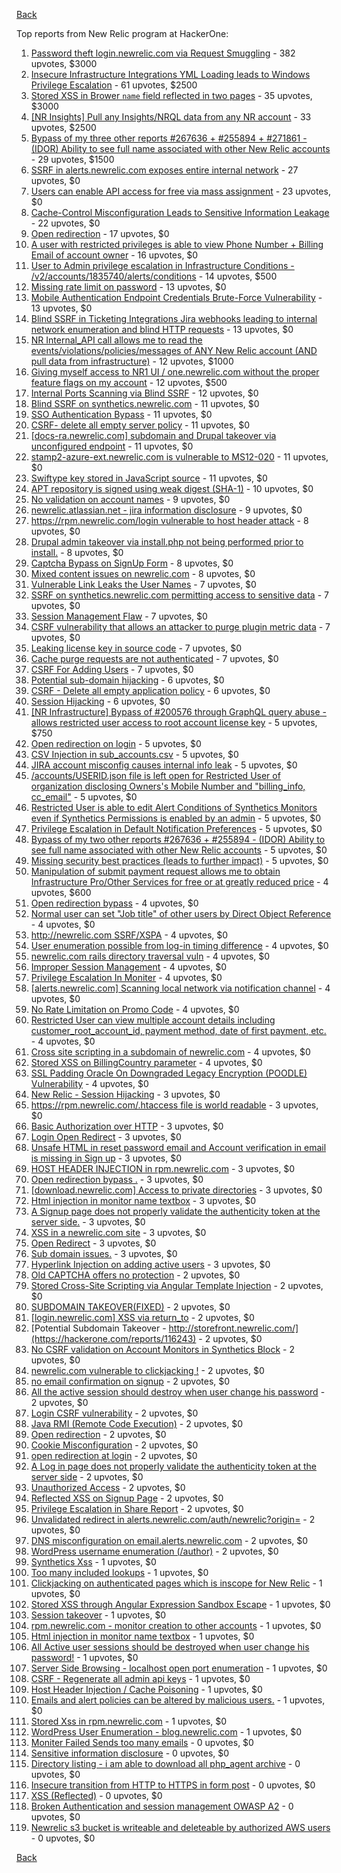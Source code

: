 [Back](../README.md)

Top reports from New Relic program at HackerOne:

1. [Password theft login.newrelic.com via Request Smuggling](https://hackerone.com/reports/498052) - 382 upvotes, $3000
2. [Insecure Infrastructure Integrations YML Loading leads to Windows Privilege Escalation](https://hackerone.com/reports/363971) - 61 upvotes, $2500
3. [Stored XSS in Brower `name` field reflected in two pages](https://hackerone.com/reports/348076) - 35 upvotes, $3000
4. [[NR Insights] Pull any Insights/NRQL data from any NR account](https://hackerone.com/reports/397137) - 33 upvotes, $2500
5. [Bypass of my three other reports #267636 + #255894 + #271861 - (IDOR) Ability to see full name associated with other New Relic accounts](https://hackerone.com/reports/320173) - 29 upvotes, $1500
6. [SSRF in alerts.newrelic.com exposes entire internal network](https://hackerone.com/reports/198690) - 27 upvotes, $0
7. [Users can enable API access for free via mass assignment](https://hackerone.com/reports/267781) - 23 upvotes, $0
8. [Cache-Control Misconfiguration Leads to Sensitive Information Leakage](https://hackerone.com/reports/132835) - 22 upvotes, $0
9. [Open redirection](https://hackerone.com/reports/207285) - 17 upvotes, $0
10. [A user with restricted privileges is able to view Phone Number + Billing Email of account owner](https://hackerone.com/reports/197059) - 16 upvotes, $0
11. [User to Admin privilege escalation in Infrastructure Conditions - /v2/accounts/1835740/alerts/conditions](https://hackerone.com/reports/300879) - 14 upvotes, $500
12. [Missing rate limit on password](https://hackerone.com/reports/138863) - 13 upvotes, $0
13. [Mobile Authentication Endpoint Credentials Brute-Force Vulnerability](https://hackerone.com/reports/127202) - 13 upvotes, $0
14. [Blind SSRF in Ticketing Integrations Jira webhooks leading to internal network enumeration and blind HTTP requests](https://hackerone.com/reports/344032) - 13 upvotes, $0
15. [NR Internal_API call allows me to read the events/violations/policies/messages of ANY New Relic account (AND pull data from infrastructure)](https://hackerone.com/reports/271393) - 12 upvotes, $1000
16. [Giving myself access to NR1 UI / one.newrelic.com without the proper feature flags on my account](https://hackerone.com/reports/520623) - 12 upvotes, $500
17. [Internal Ports Scanning via Blind SSRF](https://hackerone.com/reports/263169) - 12 upvotes, $0
18. [Blind SSRF on synthetics.newrelic.com](https://hackerone.com/reports/141304) - 11 upvotes, $0
19. [SSO Authentication Bypass](https://hackerone.com/reports/168108) - 11 upvotes, $0
20. [CSRF- delete all empty server policy](https://hackerone.com/reports/123095) - 11 upvotes, $0
21. [[docs-ra.newrelic.com] subdomain and Drupal takeover via unconfigured endpoint](https://hackerone.com/reports/207381) - 11 upvotes, $0
22. [stamp2-azure-ext.newrelic.com is vulnerable to MS12-020](https://hackerone.com/reports/384882) - 11 upvotes, $0
23. [Swiftype key stored in JavaScript source](https://hackerone.com/reports/427373) - 11 upvotes, $0
24. [APT repository is signed using weak digest (SHA-1)](https://hackerone.com/reports/129138) - 10 upvotes, $0
25. [No validation on account names](https://hackerone.com/reports/114796) - 9 upvotes, $0
26. [newrelic.atlassian.net - jira information disclosure](https://hackerone.com/reports/197726) - 9 upvotes, $0
27. [https://rpm.newrelic.com/login vulnerable to host header attack](https://hackerone.com/reports/123078) - 8 upvotes, $0
28. [Drupal admin takeover via install.php not being performed prior to install.](https://hackerone.com/reports/329407) - 8 upvotes, $0
29. [Captcha Bypass on SignUp Form](https://hackerone.com/reports/277300) - 8 upvotes, $0
30. [Mixed content issues on newrelic.com](https://hackerone.com/reports/700091) - 8 upvotes, $0
31. [Vulnerable Link Leaks the User Names](https://hackerone.com/reports/123089) - 7 upvotes, $0
32. [SSRF on synthetics.newrelic.com permitting access to sensitive data](https://hackerone.com/reports/141682) - 7 upvotes, $0
33. [Session Management Flaw](https://hackerone.com/reports/152944) - 7 upvotes, $0
34. [CSRF vulnerability that allows an attacker to purge plugin metric data](https://hackerone.com/reports/157270) - 7 upvotes, $0
35. [Leaking license key in source code](https://hackerone.com/reports/154855) - 7 upvotes, $0
36. [Cache purge requests are not authenticated](https://hackerone.com/reports/154278) - 7 upvotes, $0
37. [CSRF For Adding Users](https://hackerone.com/reports/225326) - 7 upvotes, $0
38. [Potential sub-domain hijacking](https://hackerone.com/reports/178537) - 6 upvotes, $0
39. [CSRF - Delete all empty application policy](https://hackerone.com/reports/123092) - 6 upvotes, $0
40. [Session Hijacking](https://hackerone.com/reports/167460) - 6 upvotes, $0
41. [[NR Infrastructure] Bypass of #200576 through GraphQL query abuse - allows restricted user access to root account license key](https://hackerone.com/reports/276174) - 5 upvotes, $750
42. [Open redirection on login](https://hackerone.com/reports/123172) - 5 upvotes, $0
43. [CSV Injection in sub_accounts.csv](https://hackerone.com/reports/127032) - 5 upvotes, $0
44. [JIRA account misconfig causes internal info leak](https://hackerone.com/reports/139970) - 5 upvotes, $0
45. [/accounts/USERID.json file is left open for Restricted User of organization disclosing Owners's Mobile Number and "billing_info, cc_email"](https://hackerone.com/reports/221250) - 5 upvotes, $0
46. [Restricted User is able to edit Alert Conditions of Synthetics Monitors even if Synthetics Permissions is enabled by an admin](https://hackerone.com/reports/197436) - 5 upvotes, $0
47. [Privilege Escalation in Default Notification Preferences](https://hackerone.com/reports/210298) - 5 upvotes, $0
48. [Bypass of my two other reports #267636 + #255894 - (IDOR) Ability to see full name associated with other New Relic accounts](https://hackerone.com/reports/271861) - 5 upvotes, $0
49. [Missing security best practices (leads to further impact)](https://hackerone.com/reports/385420) - 5 upvotes, $0
50. [Manipulation of submit payment request allows me to obtain Infrastructure Pro/Other Services for free or at greatly reduced price](https://hackerone.com/reports/219356) - 4 upvotes, $600
51. [Open redirection bypass](https://hackerone.com/reports/127741) - 4 upvotes, $0
52. [Normal user can set "Job title" of other users by Direct Object Reference](https://hackerone.com/reports/123435) - 4 upvotes, $0
53. [http://newrelic.com SSRF/XSPA](https://hackerone.com/reports/146875) - 4 upvotes, $0
54. [User enumeration possible from log-in timing difference](https://hackerone.com/reports/127026) - 4 upvotes, $0
55. [newrelic.com rails directory traversal vuln](https://hackerone.com/reports/134032) - 4 upvotes, $0
56. [Improper Session Management](https://hackerone.com/reports/139178) - 4 upvotes, $0
57. [Privilege Escalation In Moniter](https://hackerone.com/reports/139502) - 4 upvotes, $0
58. [[alerts.newrelic.com] Scanning local network via notification channel](https://hackerone.com/reports/153634) - 4 upvotes, $0
59. [No Rate Limitation on Promo Code](https://hackerone.com/reports/123091) - 4 upvotes, $0
60. [Restricted User can view multiple account details including customer_root_account_id, payment method, date of first payment, etc.](https://hackerone.com/reports/198221) - 4 upvotes, $0
61. [Cross site scripting in a subdomain of newrelic.com](https://hackerone.com/reports/181528) - 4 upvotes, $0
62. [Stored XSS on BillingCountry parameter](https://hackerone.com/reports/182414) - 4 upvotes, $0
63. [SSL Padding Oracle On Downgraded Legacy Encryption (POODLE) Vulnerability](https://hackerone.com/reports/216271) - 4 upvotes, $0
64. [New Relic - Session Hijacking](https://hackerone.com/reports/137480) - 3 upvotes, $0
65. [https://rpm.newrelic.com/.htaccess file is world readable](https://hackerone.com/reports/123074) - 3 upvotes, $0
66. [Basic Authorization over HTTP](https://hackerone.com/reports/114870) - 3 upvotes, $0
67. [Login Open Redirect](https://hackerone.com/reports/131552) - 3 upvotes, $0
68. [Unsafe HTML in reset password email and Account verification in email is missing in Sign up](https://hackerone.com/reports/114807) - 3 upvotes, $0
69. [HOST HEADER INJECTION in rpm.newrelic.com](https://hackerone.com/reports/167809) - 3 upvotes, $0
70. [Open redirection bypass .](https://hackerone.com/reports/144525) - 3 upvotes, $0
71. [[download.newrelic.com] Access to private directories](https://hackerone.com/reports/115922) - 3 upvotes, $0
72. [Html injection in monitor name textbox](https://hackerone.com/reports/146318) - 3 upvotes, $0
73. [A Signup page does not properly validate the authenticity token at the server side.](https://hackerone.com/reports/114799) - 3 upvotes, $0
74. [XSS in a newrelic.com site](https://hackerone.com/reports/152368) - 3 upvotes, $0
75. [Open Redirect](https://hackerone.com/reports/177485) - 3 upvotes, $0
76. [Sub domain issues.](https://hackerone.com/reports/183577) - 3 upvotes, $0
77. [Hyperlink Injection on adding active users](https://hackerone.com/reports/176494) - 3 upvotes, $0
78. [Old CAPTCHA offers no protection](https://hackerone.com/reports/127028) - 2 upvotes, $0
79. [Stored Cross-Site Scripting via Angular Template Injection](https://hackerone.com/reports/132658) - 2 upvotes, $0
80. [SUBDOMAIN TAKEOVER(FIXED)](https://hackerone.com/reports/115628) - 2 upvotes, $0
81. [[login.newrelic.com] XSS via return_to](https://hackerone.com/reports/115860) - 2 upvotes, $0
82. [Potential Subdomain Takeover - http://storefront.newrelic.com/](https://hackerone.com/reports/116243) - 2 upvotes, $0
83. [No CSRF validation on Account Monitors in Synthetics Block](https://hackerone.com/reports/140275) - 2 upvotes, $0
84. [newrelic.com vulnerable to clickjacking !](https://hackerone.com/reports/123126) - 2 upvotes, $0
85. [no email confirmation on signup](https://hackerone.com/reports/123127) - 2 upvotes, $0
86. [All the active session should destroy when user change his password](https://hackerone.com/reports/123183) - 2 upvotes, $0
87. [Login CSRF vulnerability](https://hackerone.com/reports/156992) - 2 upvotes, $0
88. [Java RMI (Remote Code Execution)](https://hackerone.com/reports/163547) - 2 upvotes, $0
89. [Open redirection](https://hackerone.com/reports/132251) - 2 upvotes, $0
90. [Cookie Misconfiguration](https://hackerone.com/reports/163227) - 2 upvotes, $0
91. [open redirection at login](https://hackerone.com/reports/116315) - 2 upvotes, $0
92. [A Log in page does not properly validate the authenticity token at the server side](https://hackerone.com/reports/114797) - 2 upvotes, $0
93. [Unauthorized Access](https://hackerone.com/reports/116179) - 2 upvotes, $0
94. [Reflected XSS on Signup Page](https://hackerone.com/reports/119090) - 2 upvotes, $0
95. [Privilege Escalation in Share Report](https://hackerone.com/reports/210304) - 2 upvotes, $0
96. [Unvalidated redirect in alerts.newrelic.com/auth/newrelic?origin=](https://hackerone.com/reports/207505) - 2 upvotes, $0
97. [DNS misconfiguration on email.alerts.newrelic.com](https://hackerone.com/reports/390537) - 2 upvotes, $0
98. [WordPress username enumeration (/author)](https://hackerone.com/reports/414427) - 2 upvotes, $0
99. [Synthetics Xss](https://hackerone.com/reports/123649) - 1 upvotes, $0
100. [Too many included lookups](https://hackerone.com/reports/125400) - 1 upvotes, $0
101. [Clickjacking on authenticated pages which is inscope for New Relic](https://hackerone.com/reports/128645) - 1 upvotes, $0
102. [Stored XSS through Angular Expression Sandbox Escape](https://hackerone.com/reports/124724) - 1 upvotes, $0
103. [Session takeover](https://hackerone.com/reports/140333) - 1 upvotes, $0
104. [rpm.newrelic.com - monitor creation to other accounts](https://hackerone.com/reports/127203) - 1 upvotes, $0
105. [Html injection in monitor name textbox](https://hackerone.com/reports/114852) - 1 upvotes, $0
106. [All Active user sessions should be destroyed when user change his password!](https://hackerone.com/reports/157450) - 1 upvotes, $0
107. [Server Side Browsing - localhost open port enumeration](https://hackerone.com/reports/122697) - 1 upvotes, $0
108. [CSRF - Regenerate all admin api keys](https://hackerone.com/reports/119148) - 1 upvotes, $0
109. [Host Header Injection / Cache Poisoning](https://hackerone.com/reports/123513) - 1 upvotes, $0
110. [Emails and alert policies can be altered by malicious users.](https://hackerone.com/reports/123120) - 1 upvotes, $0
111. [Stored Xss in rpm.newrelic.com](https://hackerone.com/reports/170241) - 1 upvotes, $0
112. [WordPress User Enumeration - blog.newrelic.com](https://hackerone.com/reports/115817) - 1 upvotes, $0
113. [Moniter Failed Sends too many emails](https://hackerone.com/reports/194952) - 0 upvotes, $0
114. [Sensitive information disclosure](https://hackerone.com/reports/207388) - 0 upvotes, $0
115. [Directory listing - i am able to download all php_agent archive](https://hackerone.com/reports/207384) - 0 upvotes, $0
116. [Insecure transition from HTTP to HTTPS in form post](https://hackerone.com/reports/123915) - 0 upvotes, $0
117. [XSS (Reflected)](https://hackerone.com/reports/176477) - 0 upvotes, $0
118. [Broken Authentication and session management OWASP A2](https://hackerone.com/reports/205309) - 0 upvotes, $0
119. [Newrelic s3 bucket is writeable and deleteable by authorized AWS users](https://hackerone.com/reports/277262) - 0 upvotes, $0


[Back](../README.md)